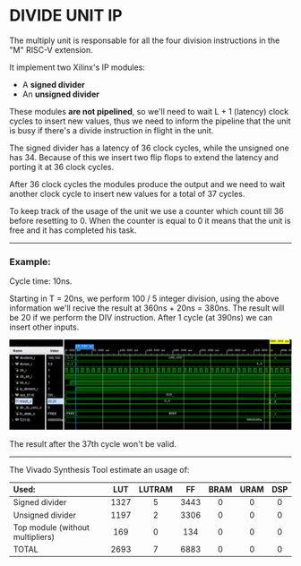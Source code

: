 # DIVIDE UNIT IP

The multiply unit is responsable for all the four division instructions in the "M" RISC-V extension.

It implement two Xilinx's IP modules:

  * A **signed divider**
  * An **unsigned divider**

These modules **are not pipelined**, so we'll need to wait L + 1 (latency) clock cycles to insert new values, thus we need to 
inform the pipeline that the unit is busy if there's a divide instruction in flight in the unit.

The signed divider has a latency of 36 clock cycles, while the unsigned one has 34. Because of this we insert two flip flops
to extend the latency and porting it at 36 clock cycles.

After 36 clock cycles the modules produce the output and we need to wait another clock cycle to insert new values for a total of 37 cycles.

To keep track of the usage of the unit we use a counter which count till 36 before resetting to 0. When the counter is equal to
0 it means that the unit is free and it has completed his task.

---

### Example:

Cycle time: 10ns.

Starting in T = 20ns, we perform 100 / 5 integer division, using the above information we'll recive the result at 360ns + 20ns = 380ns. The result will be
20 if we perform the DIV instruction. After 1 cycle (at 390ns) we can insert other inputs.

![plot](../Images/DIV_tb.png)

The result after the 37th cycle won't be valid.

---

The Vivado Synthesis Tool estimate an usage of:

| **Used:**                       | LUT    | LUTRAM |  FF   | BRAM | URAM | DSP |
| :--------------------------     | :-:    | :----: | :--:  | :--: | :-:  | :-: |
| Signed divider                  |  1327  |   5    |  3443 |  0   |  0   |  0  |
| Unsigned divider                |  1197  |   2    |  3306 |  0   |  0   |  0  | 
| Top module (without multipliers)|  169   |   0    |  134  |  0   |  0   |  0  |
| TOTAL                           |  2693  |   7    |  6883 |  0   |  0   |  0  |
